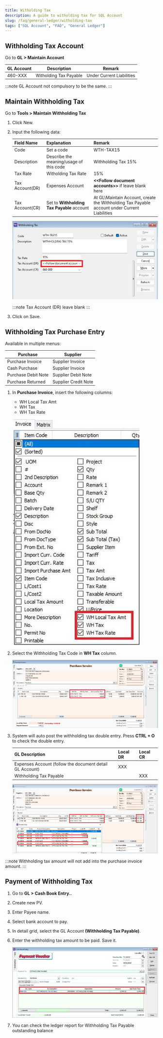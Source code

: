 ```yaml
---
title: Witholding Tax
description: A guide to witholding tax for SQL Account
slug: /faq/general-ledger/witholding-tax
tags: ["SQL Account", "FAQ", "General Ledger"]
---
```



## Withholding Tax Account

Go to **GL > Maintain Account**

| GL Account |     Description      |       Remark            |
|------------|----------------------|-------------------------|
|460-XXX     |Witholding Tax Payable|Under Current Liabilities|

:::note
GL Account not compulsory to be the same.
:::

## Maintain Withholding Tax

Go to **Tools > Maintain Withholding Tax**

1. Click New.

2. Input the following data:

    | Field Name     |     Explanation                          |       Remark                                                                               |
    |----------------|------------------------------------------|--------------------------------------------------------------------------------------------|
    |Code            |Set a code                                |WTH-TAX15                                                                                   |
    |Description     |Describe the meaning/usage of this code   |Withholding Tax 15%                                                                         |
    |Tax Rate        |Witholding Tax Rate                       |15%                                                                                         |
    |Tax Account(DR) |Expenses Account                          |**&lt;&lt;Follow document accounts>>** if leave blank here                                  |
    |Tax Account(CR) |Set to **Withholding Tax Payable** account|At GL\Maintain Account, create the Withholding Tax Payable account under Current Liabilities|

    ![1](../../../static/img/general-ledger/witholding-tax/1.png)

    :::note
    Tax Account (DR) leave blank
    :::

3. Click on Save.

## Withholding Tax Purchase Entry

Available in multiple menus:

|Purchase|Supplier|
|---|---|
|Purchase Invoice|Supplier Invoice|
|Cash Purchase|Supplier Invoice|
|Purchase Debit Note|Supplier Debit Note|
|Purchase Returned| Supplier Credit Note|

1. In **Purchase Invoice**, insert the following columns:

    - WH Local Tax Amt
    - WH Tax
    - WH Tax Rate

    ![2](../../../static/img/general-ledger/witholding-tax/2.png)

2. Select the Withholding Tax Code in **WH Tax** column.

    ![3](../../../static/img/general-ledger/witholding-tax/3.png)

3. System will auto post the withholding tax double entry. Press **CTRL + O** to check the double entry.

    | GL Description                                         |  Local DR |  Local CR  |
    |--------------------------------------------------------|-----------|------------|
    |Expenses Account (follow the document detail GL Account)|XXX        |            |
    |Withholding Tax Payable                                 |           |  XXX       |

    ![4](../../../static/img/general-ledger/witholding-tax/4.png)

:::note
Withholding tax amount will not add into the purchase invoice amount.
:::

## Payment of Withholding Tax

1. Go to **GL > Cash Book Entry..**

2. Create new PV.

3. Enter Payee name.

4. Select bank account to pay.

5. In detail grid, select the GL Account **(Withholding Tax Payable)**.

6. Enter the withholding tax amount to be paid. Save it.

    ![5](../../../static/img/general-ledger/witholding-tax/5.png)

7. You can check the ledger report for Withholding Tax Payable outstanding balance
